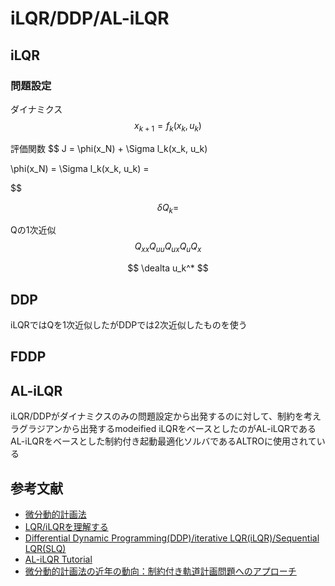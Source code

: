 # iLQR/DDP/AL-iLQR

## iLQR
### 問題設定
ダイナミクス
$$
x_{k+1} = f_k(x_k, u_k)
$$

評価関数
$$
J = \phi(x_N) + \Sigma l_k(x_k, u_k)

\phi(x_N) = 
\Sigma l_k(x_k, u_k) =

$$

$$
\delta Q_k = 
$$

Qの1次近似
$$
Q_{xx}
Q_{uu}
Q_{ux}
Q_u
Q_x
$$

$$
\dealta u_k^*
$$

## DDP
iLQRではQを1次近似したがDDPでは2次近似したものを使う

## FDDP


## AL-iLQR
iLQR/DDPがダイナミクスのみの問題設定から出発するのに対して、制約を考えラグラジアンから出発するmodeified iLQRをベースとしたのがAL-iLQRである
AL-iLQRをベースとした制約付き起動最適化ソルバであるALTROに使用されている


## 参考文献
- [微分動的計画法](https://ja.wikipedia.org/wiki/%E5%BE%AE%E5%88%86%E5%8B%95%E7%9A%84%E8%A8%88%E7%94%BB%E6%B3%95)
- [LQR/iLQRを理解する](https://qiita.com/PozihameBaystar/items/45fa9fd96ae0a69ec31a)
- [Differential Dynamic Programming(DDP)/iterative LQR(iLQR)/Sequential LQR(SLQ)](https://blog.syundo.org/post/20180917-ddp-ilqr-slq/)
- [AL-iLQR Tutorial](https://bjack205.github.io/papers/AL_iLQR_Tutorial.pdf)
- [微分動的計画法の近年の動向：制約付き軌道計画問題へのアプローチ ](https://speakerdeck.com/ssryuki/a-survey-of-constrained-differential-dynamics-programming)